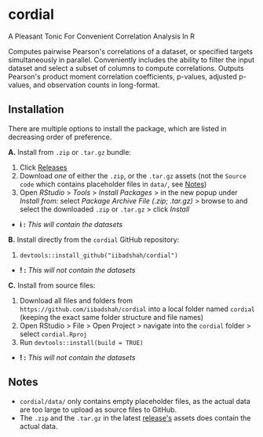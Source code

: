 # cordial
A Pleasant Tonic For Convenient Correlation Analysis In R

Computes pairwise Pearson's correlations of a dataset, or 
specified targets simultaneously in parallel. Conveniently includes the 
ability to filter the input dataset and select a subset of columns to 
compute correlations. Outputs Pearson's product moment correlation 
coefficients, p-values, adjusted p-values, and observation counts in 
long-format.

## Installation
There are multiple options to install the package, which are listed in decreasing order of preference.

**A.** Install from `.zip` or `.tar.gz` bundle:
  1. Click [Releases](https://github.com/iibadshah/cordial/releases)
  2. Download *one* of either the `.zip`, or the `.tar.gz` assets (not the `Source code` which contains placeholder files in `data/`, see [Notes](https://github.com/iibadshah/cordial/blob/main/README.md#notes))
  3. Open *RStudio* > *Tools* > *Install Packages* > in the new popup under *Install from:* select *Package Archive File (.zip; .tar.gz)* > browse to and select the downloaded `.zip` or `.tar.gz` > click *Install*
  - **i :** *This will contain the datasets*

**B.** Install directly from the `cordial` GitHub repository:
  1. `devtools::install_github("iibadshah/cordial")`
  - **! :** *This will not contain the datasets*

**C.** Install from source files:
  1. Download all files and folders from `https://github.com/iibadshah/cordial` into a local folder named `cordial` (keeping the exact same folder structure and file names)
  2. Open RStudio > File > Open Project > navigate into the `cordial` folder > select `cordial.Rproj`
  3. Run `devtools::install(build = TRUE)`
  - **! :** *This will not contain the datasets*

## Notes
  - `cordial/data/` only contains empty placeholder files, as the actual data are too large to upload as source files to GitHub.
  - The `.zip` and the `.tar.gz` in the latest [release's](https://github.com/iibadshah/cordial/releases) assets does contain the actual data.

